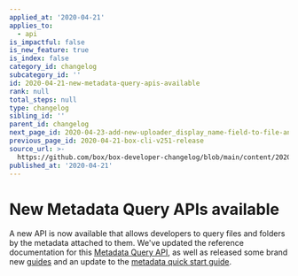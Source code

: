 ```yaml
---
applied_at: '2020-04-21'
applies_to:
  - api
is_impactful: false
is_new_feature: true
is_index: false
category_id: changelog
subcategory_id: ''
id: 2020-04-21-new-metadata-query-apis-available
rank: null
total_steps: null
type: changelog
sibling_id: ''
parent_id: changelog
next_page_id: 2020-04-23-add-new-uploader_display_name-field-to-file-and-file-versions
previous_page_id: 2020-04-21-box-cli-v251-release
source_url: >-
  https://github.com/box/box-developer-changelog/blob/main/content/2020/04-21-new-metadata-query-apis-available.md
published_at: '2020-04-21'
---
```

# New Metadata Query APIs available

A new API is now available that allows developers to query files and folders
by the metadata attached to them. We've updated the reference documentation for
this [Metadata Query API][e_mdq_api], as well as released some brand new
[guides][g_mdq_api] and an update to the [metadata quick start guide][qs_mdq_api].

[e_mdq_api]: e://post_metadata_queries_execute_read

[g_mdq_api]: g://metadata/queries

[qs_mdq_api]: g://metadata/quick-start
